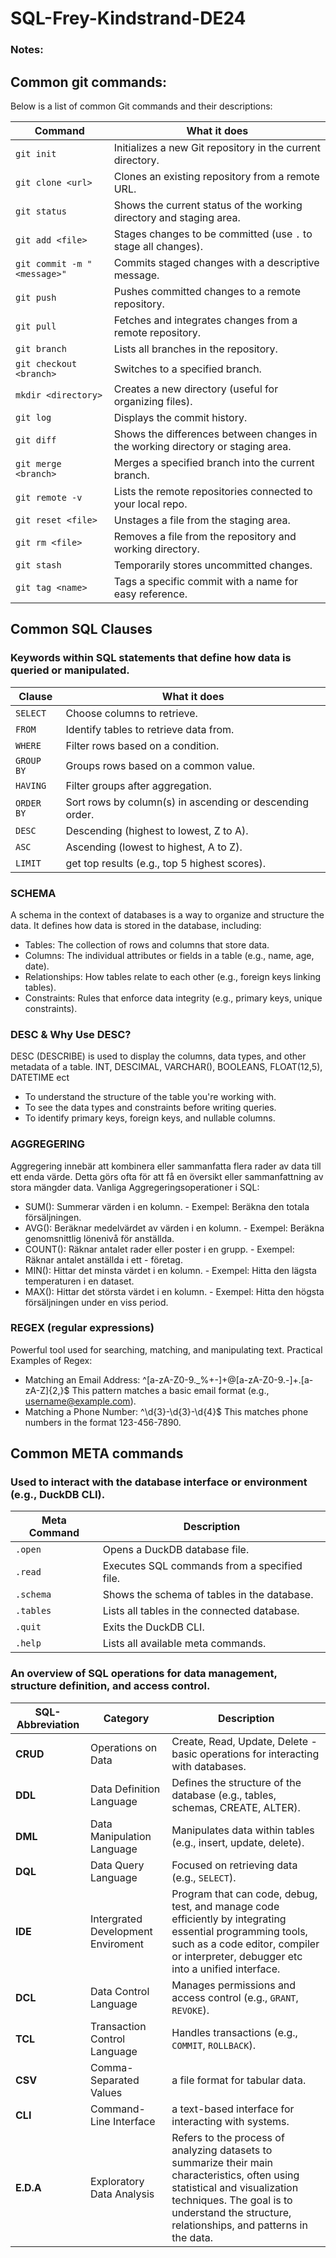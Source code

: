 # SQL-Frey-Kindstrand-DE24

### Notes:

## Common git commands:

Below is a list of common Git commands and their descriptions:

| **Command**       | **What it does**                                                |
|-------------------|-----------------------------------------------------------------|
| `git init`        | Initializes a new Git repository in the current directory.      |
| `git clone <url>` | Clones an existing repository from a remote URL.                |
| `git status`      | Shows the current status of the working directory and staging area. |
| `git add <file>`  | Stages changes to be committed (use `.` to stage all changes).  |
| `git commit -m "<message>"` | Commits staged changes with a descriptive message.   |
| `git push`        | Pushes committed changes to a remote repository.               |
| `git pull`        | Fetches and integrates changes from a remote repository.       |
| `git branch`      | Lists all branches in the repository.                          |
| `git checkout <branch>` | Switches to a specified branch.                          |
| `mkdir <directory>` | Creates a new directory (useful for organizing files).       |
| `git log`         | Displays the commit history.                                   |
| `git diff`        | Shows the differences between changes in the working directory or staging area. |
| `git merge <branch>` | Merges a specified branch into the current branch.          |
| `git remote -v`   | Lists the remote repositories connected to your local repo.    |
| `git reset <file>` | Unstages a file from the staging area.                        |
| `git rm <file>`   | Removes a file from the repository and working directory.      |
| `git stash`       | Temporarily stores uncommitted changes.                       |
| `git tag <name>`  | Tags a specific commit with a name for easy reference.         |


## Common SQL Clauses
### Keywords within SQL statements that define how data is queried or manipulated.

| **Clause**     | **What it does**                                  |
|----------------|---------------------------------------------------|
| `SELECT`       | Choose columns to retrieve.                       |
| `FROM`         | Identify tables to retrieve data from.            |
| `WHERE`        | Filter rows based on a condition.                 |
| `GROUP BY`     | Groups rows based on a common value.              |
| `HAVING`       | Filter groups after aggregation.                  |
| `ORDER BY`     | Sort rows by column(s) in ascending or descending order. |
| `DESC`         | Descending (highest to lowest, Z to A).           |
| `ASC`          | Ascending (lowest to highest, A to Z).            |
| `LIMIT`        | get top results (e.g., top 5 highest scores).     |

### SCHEMA
A schema in the context of databases is a way to organize and structure the data. It defines how data is stored in the database, including: 
- Tables: The collection of rows and columns that store data.
- Columns: The individual attributes or fields in a table (e.g., name, age, date).
- Relationships: How tables relate to each other (e.g., foreign keys linking tables).
- Constraints: Rules that enforce data integrity (e.g., primary keys, unique constraints).

### DESC & Why Use DESC?
DESC (DESCRIBE) is used to display the columns, data types, and other metadata of a table. INT, DESCIMAL, VARCHAR(), BOOLEANS, FLOAT(12,5), DATETIME ect
- To understand the structure of the table you're working with.
- To see the data types and constraints before writing queries.
- To identify primary keys, foreign keys, and nullable columns.

### AGGREGERING
Aggregering innebär att kombinera eller sammanfatta flera rader av data till ett enda värde. Detta görs ofta för att få en översikt eller sammanfattning av stora mängder data. 
Vanliga Aggregeringsoperationer i SQL:
- SUM(): Summerar värden i en kolumn. - Exempel: Beräkna den totala försäljningen. 
- AVG(): Beräknar medelvärdet av värden i en kolumn. - Exempel: Beräkna genomsnittlig lönenivå för anställda.
- COUNT(): Räknar antalet rader eller poster i en grupp. - Exempel: Räknar antalet anställda i ett - företag. 
- MIN(): Hittar det minsta värdet i en kolumn. - Exempel: Hitta den lägsta temperaturen i en dataset. 
- MAX(): Hittar det största värdet i en kolumn. - Exempel: Hitta den högsta försäljningen under en viss period.

### REGEX (regular expressions) 
Powerful tool used for searching, matching, and manipulating text.
Practical Examples of Regex:

- Matching an Email Address:
    ^[a-zA-Z0-9._%+-]+@[a-zA-Z0-9.-]+\.[a-zA-Z]{2,}$
    This pattern matches a basic email format (e.g., username@example.com).
- Matching a Phone Number:
    ^\d{3}-\d{3}-\d{4}$
    This matches phone numbers in the format 123-456-7890.


## 	Common META commands 
### Used to interact with the database interface or environment (e.g., DuckDB CLI).

| **Meta Command** | **Description**                                            |
|------------------|------------------------------------------------------------|
| `.open`          | Opens a DuckDB database file.                              |
| `.read`          | Executes SQL commands from a specified file.               |
| `.schema`        | Shows the schema of tables in the database.                |
| `.tables`        | Lists all tables in the connected database.                |
| `.quit`          | Exits the DuckDB CLI.                                      |
| `.help`          | Lists all available meta commands.                         |



### An overview of SQL operations for data management, structure definition, and access control.
| **SQL-Abbreviation** | **Category**                | **Description**                                                                 |
|-------------------|-----------------------------|---------------------------------------------------------------------------------|
| **CRUD**          | Operations on Data         | Create, Read, Update, Delete - basic operations for interacting with databases. |
| **DDL**           | Data Definition Language   | Defines the structure of the database (e.g., tables, schemas, CREATE, ALTER).                  |
| **DML**           | Data Manipulation Language | Manipulates data within tables (e.g., insert, update, delete).                  |
| **DQL**           | Data Query Language        | Focused on retrieving data (e.g., `SELECT`).                                    |
| **IDE**           | Intergrated Development Enviroment  | Program that can code, debug, test, and manage code efficiently by integrating essential programming tools, such as a code editor, compiler or interpreter, debugger etc into a unified interface.              |
| **DCL**           | Data Control Language      | Manages permissions and access control (e.g., `GRANT`, `REVOKE`).              |
| **TCL**           | Transaction Control Language | Handles transactions (e.g., `COMMIT`, `ROLLBACK`).                              |
| **CSV**           | Comma-Separated Values | a file format for tabular data.                   |
| **CLI**           | Command-Line Interface | a text-based interface for interacting with systems.   |
|**E.D.A**          | Exploratory Data Analysis | Refers to the process of analyzing datasets to summarize their main characteristics, often using statistical and visualization techniques. The goal is to understand the structure, relationships, and patterns in the data.  |


